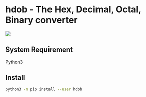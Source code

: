 # hdob - The Hex, Decimal, Octal, Binary converter

![](images/screenshot.png)

## System Requirement
Python3

## Install
```bash
python3 -m pip install --user hdob
```


